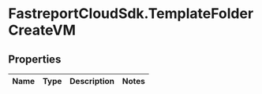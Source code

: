 # FastreportCloudSdk.TemplateFolderCreateVM

## Properties

Name | Type | Description | Notes
------------ | ------------- | ------------- | -------------


